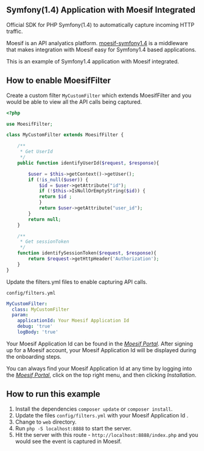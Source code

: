 ## Symfony(1.4) Application with Moesif Integrated

Official SDK for PHP Symfony(1.4) to automatically capture incoming HTTP traffic.

Moesif is an API analyatics platform. [moesif-symfony1.4](https://github.com/Moesif/moesif-symfony1.4)
is a middleware that makes integration with Moesif easy for Symfony1.4 based applications.

This is an example of Symfony1.4 application with Moesif integrated.

## How to enable MoesifFilter

Create a custom filter `MyCustomFilter` which extends MoesifFilter and you would be able to view all the API calls being captured.

```php
<?php

use MoesifFilter;

class MyCustomFilter extends MoesifFilter {

    /**
     * Get UserId
     */
    public function identifyUserId($request, $response){

        $user = $this->getContext()->getUser();
        if (!is_null($user)) {
            $id = $user->getAttribute("id");
            if (!$this->IsNullOrEmptyString($id)) {
            return $id ;
            }
            return $user->getAttribute("user_id");
        }
        return null;
    }

    /**
     * Get sessionToken
     */
    function identifySessionToken($request, $response){
        return $request->getHttpHeader('Authorization');
    }
}
```


Update the filters.yml files to enable capturing API calls.

`config/filters.yml`

```yaml
MyCustomFilter:  
  class: MyCustomFilter
  param:
    applicationId: Your Moesif Application Id
    debug: 'true'
    logBody: 'true'
```

Your Moesif Application Id can be found in the [_Moesif Portal_](https://www.moesif.com/).
After signing up for a Moesif account, your Moesif Application Id will be displayed during the onboarding steps. 

You can always find your Moesif Application Id at any time by logging 
into the [_Moesif Portal_](https://www.moesif.com/), click on the top right menu,
and then clicking _Installation_.

## How to run this example

1. Install the dependencies `composer update` or `composer install`.
1. Update the files `config/filters.yml` with your Moesif Application Id .
2. Change to `web` directory.
3. Run `php -S localhost:8888` to start the server.
4. Hit the server with this route - `http://localhost:8888/index.php` and you would see the event is captured in Moesif.